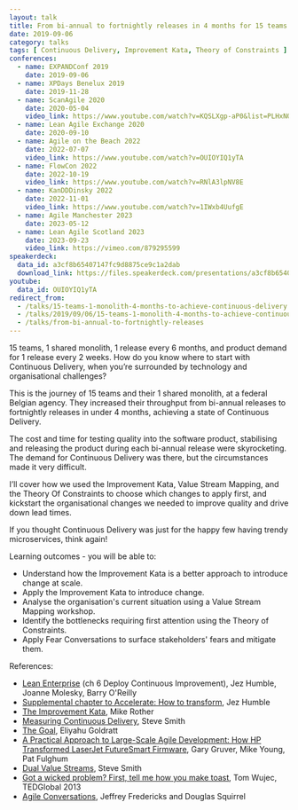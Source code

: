 ```yaml
---
layout: talk
title: From bi-annual to fortnightly releases in 4 months for 15 teams and a single monolith
date: 2019-09-06
category: talks
tags: [ Continuous Delivery, Improvement Kata, Theory of Constraints ]
conferences:
  - name: EXPANDConf 2019
    date: 2019-09-06
  - name: XPDays Benelux 2019
    date: 2019-11-28
  - name: ScanAgile 2020
    date: 2020-05-04
    video_link: https://www.youtube.com/watch?v=KQSLXgp-aP0&list=PLHxNOhe276_4fELp-u0TPjRNs9s9Dzqm2
  - name: Lean Agile Exchange 2020
    date: 2020-09-10
  - name: Agile on the Beach 2022
    date: 2022-07-07
    video_link: https://www.youtube.com/watch?v=OUIOYIQ1yTA
  - name: FlowCon 2022
    date: 2022-10-19
    video_link: https://www.youtube.com/watch?v=RNlA3lpNV8E
  - name: KanDDDinsky 2022
    date: 2022-11-01
    video_link: https://www.youtube.com/watch?v=1IWxb4UufgE
  - name: Agile Manchester 2023
    date: 2023-05-12
  - name: Lean Agile Scotland 2023
    date: 2023-09-23
    video_link: https://vimeo.com/879295599
speakerdeck:
  data_id: a3cf8b65407147fc9d8875ce9c1a2dab
  download_link: https://files.speakerdeck.com/presentations/a3cf8b65407147fc9d8875ce9c1a2dab/From_bi-annual_to_fortnightly_releases_in_4_months_for_15_teams_and_a_single_monolith.pdf
youtube:
  data_id: OUIOYIQ1yTA
redirect_from:
  - /talks/15-teams-1-monolith-4-months-to-achieve-continuous-delivery
  - /talks/2019/09/06/15-teams-1-monolith-4-months-to-achieve-continuous-delivery.html
  - /talks/from-bi-annual-to-fortnightly-releases
---
```


15 teams, 1 shared monolith, 1 release every 6 months, and product demand for 1 release every 2 weeks. How do you know where to start with Continuous Delivery, when you’re surrounded by technology and organisational challenges?

This is the journey of 15 teams and their 1 shared monolith, at a federal Belgian agency.  They increased their throughput from bi-annual releases to fortnightly releases in under 4 months, achieving a state of Continuous Delivery.

The cost and time for testing quality into the software product, stabilising and releasing the product during each bi-annual release were skyrocketing. The demand for Continuous Delivery was there, but the circumstances made it very difficult.

I’ll cover how we used the Improvement Kata, Value Stream Mapping, and the Theory Of Constraints to choose which changes to apply first, and kickstart the organisational changes we needed to improve quality and drive down lead times.

If you thought Continuous Delivery was just for the happy few having trendy microservices, think again!

Learning outcomes - you will be able to:

- Understand how the Improvement Kata is a better approach to introduce change at scale.
- Apply the Improvement Kata to introduce change.
- Analyse the organisation's current situation using a Value Stream Mapping workshop.
- Identify the bottlenecks requiring first attention using the Theory of Constraints.
- Apply Fear Conversations to surface stakeholders' fears and mitigate them.

References:

- [Lean Enterprise](https://www.goodreads.com/book/show/18167218-lean-enterprise) (ch 6 Deploy Continuous Improvement), Jez Humble, Joanne Molesky, Barry O'Reilly
- [Supplemental chapter to Accelerate: How to transform](https://itrevolution.com/product/how-to-transform/), Jez Humble
- [The Improvement Kata](http://www-personal.umich.edu/~mrother/The_Improvement_Kata.html), Mike Rother
- [Measuring Continuous Delivery](https://leanpub.com/measuringcontinuousdelivery), Steve Smith
- [The Goal](https://www.goodreads.com/book/show/113934.The_Goal), Eliyahu Goldratt
- [A Practical Approach to Large-Scale Agile Development: How HP Transformed LaserJet FutureSmart Firmware](https://www.goodreads.com/book/show/13705477-a-practical-approach-to-large-scale-agile-development),  Gary Gruver, Mike Young, Pat Fulghum
- [Dual Value Streams](https://www.continuousdeliveryconsulting.com/blog/organisation-antipattern-dual-value-streams/), Steve Smith
- [Got a wicked problem? First, tell me how you make toast](https://www.ted.com/talks/tom_wujec_got_a_wicked_problem_first_tell_me_how_you_make_toast?language=en), Tom Wujec, TEDGlobal 2013
- [Agile Conversations](https://www.conversationaltransformation.com/agile-conversation-book/), Jeffrey Fredericks and Douglas Squirrel
